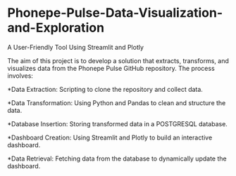 # Phonepe-Pulse-Data-Visualization-and-Exploration
A User-Friendly Tool Using Streamlit and Plotly

The aim of this project is to develop a solution that extracts, transforms, and visualizes data from the Phonepe Pulse GitHub repository. The process involves:

*Data Extraction: Scripting to clone the repository and collect data.

*Data Transformation: Using Python and Pandas to clean and structure the data.

*Database Insertion: Storing transformed data in a POSTGRESQL database.

*Dashboard Creation: Using Streamlit and Plotly to build an interactive dashboard.

*Data Retrieval: Fetching data from the database to dynamically update the dashboard.
